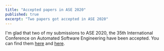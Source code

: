 ```yaml
---
title: "Accepted papers in ASE 2020"
published: true
excerpt: "Two papers got accepted in ASE 2020"
---
```


I'm glad that two of my submissions to ASE 2020, the 35th International Conference on Automated Software Engineering have been accepted. You can find them [here](http://seal.ics.uci.edu/publications/2020_ASE_ERCatcher.pdf) and [here](http://seal.ics.uci.edu/publications/2020_ASE_Empirical.pdf).
